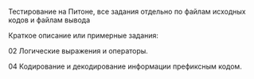 ﻿ Тестирование на Питоне, все задания отдельно по файлам исходных кодов и файлам вывода

 Краткое описание или примерные задания:

02	Логические выражения и операторы.

04	Кодирование и декодирование информации префиксным кодом.

